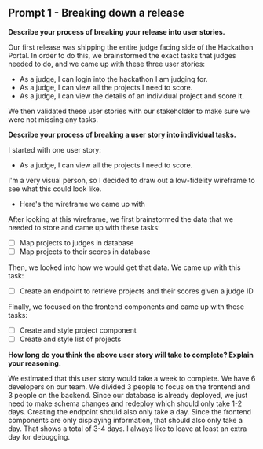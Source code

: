 ## Prompt 1 - Breaking down a release

**Describe your process of breaking your release into user stories.**

Our first release was shipping the entire judge facing side of the Hackathon Portal. In order to do this, we brainstormed the exact tasks that judges needed to do, and we came up with these three user stories:

- As a judge, I can login into the hackathon I am judging for.
- As a judge, I can view all the projects I need to score.
- As a judge, I can view the details of an individual project and score it.

We then validated these user stories with our stakeholder to make sure we were not missing any tasks. 

**Describe your process of breaking a user story into individual tasks.** 

I started with one user story:

- As a judge, I can view all the projects I need to score.

I'm a very visual person, so I decided to draw out a low-fidelity wireframe to see what this could look like.

- Here's the wireframe we came up with

After looking at this wireframe, we first brainstormed the data that we needed to store and came up with these tasks:

- [ ]  Map projects to judges in database
- [ ]  Map projects to their scores in database

Then, we looked into how we would get that data. We came up with this task:

- [ ]  Create an endpoint to retrieve projects and their scores given a judge ID

Finally, we focused on the frontend components and came up with these tasks:

- [ ]  Create and style project component
- [ ]  Create and style list of projects

**How long do you think the above user story will take to complete? Explain your reasoning.**

We estimated that this user story would take a week to complete. We have 6 developers on our team. We divided 3 people to focus on the frontend and 3 people on the backend. Since our database is already deployed, we just need to make schema changes and redeploy which should only take 1-2 days. Creating the endpoint should also only take a day. Since the frontend components are only displaying information, that should also only take a day. That shows a total of 3-4 days. I always like to leave at least an extra day for debugging.